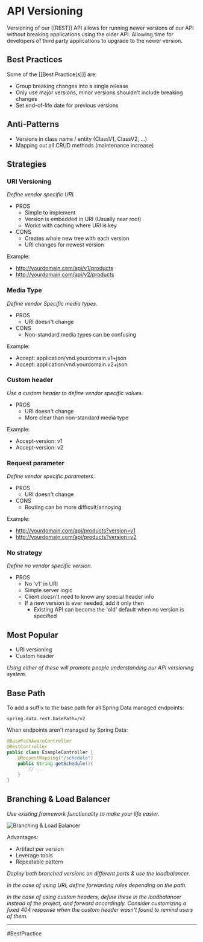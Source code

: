 # API Versioning
Versioning of our [[REST]] API allows for running newer versions of our API without breaking applications using the older API. Allowing time for developers of third party applications to upgrade to the newer version.

## Best Practices

Some of the [[Best Practice(s)]] are:
- Group breaking changes into a single release
- Only use major versions, minor versions shouldn't include breaking changes
- Set end-of-life date for previous versions

## Anti-Patterns

- Versions in class name / entity (ClassV1, ClassV2, ...)
- Mapping out all CRUD methods (maintenance increase)

## Strategies

### URI Versioning

*Define vendor specific URI.*

- PROS
    - Simple to implement
    - Version is embedded in URI (Usually near root)
    - Works with caching where URI is key
- CONS
    - Creates whole new tree with each version
    - URI changes for newest version

Example:
- http://yourdomain.com/api/v1/products
- http://yourdomain.com/api/v2/products

### Media Type

*Define vendor Specific media types.*

- PROS
    - URI doesn't change
- CONS
    - Non-standard media types can be confusing

Example:
- Accept: application/vnd.yourdomain.v1+json
- Accept: application/vnd.yourdomain.v2+json

### Custom header

*Use a custom header to define vendor specific values.*

- PROS
  - URI doesn't change
  - More clear than non-standard media type

Example:
- Accept-version: v1
- Accept-version: v2

### Request parameter

*Define vendor specific parameters.*

- PROS
  - URI doesn't change
- CONS
  - Routing can be more difficult/annoying

Example:
- http://yourdomain.com/api/products?version=v1
- http://yourdomain.com/api/products?version=v2

### No strategy

*Define no vendor specific version.*

- PROS
  - No 'v1' in URI
  - Simple server logic
  - Client doesn't need to know any special header info
  - If a new version is ever needed, add it only then
    - Existing API can become the 'old' default when no version is specified

## Most Popular

- URI versioning
- Custom header

*Using either of these will promote people understanding our API versioning system.*

## Base Path

To add a suffix to the base path for all Spring Data managed endpoints:
```properties
spring.data.rest.basePath=/v2
```

When endpoints aren't managed by Spring Data:
```java
@BasePathAwareController
@RestController
public class ExampleController {
    @RequestMapping("/schedule")
    public String getSchedule(){
        // ...
    }
}
```

## Branching & Load Balancer

*Use existing framework functionality to make your life easier.*

![Branching & Load Balancer](BranchingAndLoadBalancer.png)

Advantages:
- Artifact per version
- Leverage tools
- Repeatable pattern

*Deploy both branched versions on different ports & use the loadbalancer.*

*In the case of using URI, define forwarding rules depending on the path.*

*In the case of using custom headers, define these in the loadbalancer instead of the project, and forward accordingly.
Consider customizing a fixed 404 response when the custom header wasn't found to remind users of them.*



---
#BestPractice 